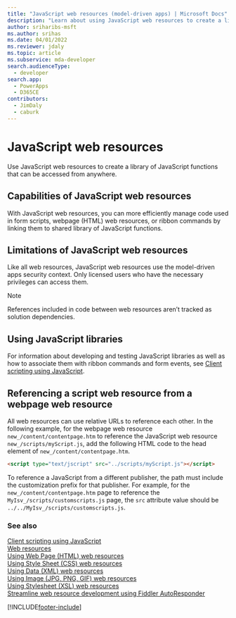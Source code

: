 ```yaml
---
title: "JavaScript web resources (model-driven apps) | Microsoft Docs" # Intent and product brand in a unique string of 43-59 chars including spaces
description: "Learn about using JavaScript web resources to create a library of JavaScript functions that can be accessed from anywhere." # 115-145 characters including spaces. This abstract displays in the search result.
author: sriharibs-msft
ms.author: srihas
ms.date: 04/01/2022
ms.reviewer: jdaly
ms.topic: article
ms.subservice: mda-developer
search.audienceType: 
  - developer
search.app: 
  - PowerApps
  - D365CE
contributors: 
  - JimDaly
  - caburk
---
```

# JavaScript web resources

Use JavaScript web resources to create a library of JavaScript functions that can be accessed from anywhere.  
  
<a name="BKMK_capabilities"></a>

## Capabilities of JavaScript web resources

With JavaScript web resources, you can more efficiently manage code used in form scripts, webpage (HTML) web resources, or ribbon commands by linking them to shared library of JavaScript functions.  
  
<a name="BKMK_limitations"></a>

## Limitations of JavaScript web resources

 Like all web resources, JavaScript web resources use the model-driven apps security context. Only licensed users who have the necessary privileges can access them.  
  
> [!NOTE]
>  References included in code between web resources aren’t tracked as solution dependencies.  
  
<a name="BKMK_Using"></a>

## Using JavaScript libraries

For information about developing and testing JavaScript libraries as well as how to associate them with ribbon commands and form events, see [Client scripting using JavaScript](client-scripting.md).  
  
<a name="BKMK_Referencing"></a>

## Referencing a script web resource from a webpage web resource

All web resources can use relative URLs to reference each other. In the following example, for the webpage web resource `new_/content/contentpage.htm` to reference the JavaScript web resource `new_/scripts/myScript.js`, add the following HTML code to the head element of `new_/content/contentpage.htm`.  
  
```html  
<script type="text/jscript" src="../scripts/myScript.js"></script>  
```  
  
 To reference a JavaScript from a different publisher, the path must include the customization prefix for that publisher. For example, for the `new_/content/contentpage.htm` page to reference the `MyIsv_/scripts/customscripts.js` page, the `src` attribute value should be `../../MyIsv_/scripts/customscripts.js`.  
  
### See also

[Client scripting using JavaScript](client-scripting.md)<br />
[Web resources](web-resources.md)<br />
[Using Web Page (HTML) web resources](webpage-html-web-resources.md)<br />
[Using Style Sheet (CSS) web resources](css-web-resources.md)<br />
[Using Data (XML) web resources](data-xml-web-resources.md)<br />
[Using Image (JPG, PNG, GIF) web resources](image-web-resources.md)<br />
[Using Stylesheet (XSL) web resources](stylesheet-xsl-web-resources.md)<br />
[Streamline web resource development using Fiddler AutoResponder](streamline-javascript-development-fiddler-autoresponder.md)<br />


[!INCLUDE[footer-include](../../includes/footer-banner.md)]
